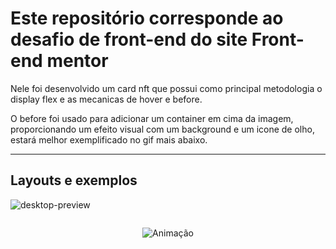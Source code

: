 # Este repositório corresponde ao desafio de front-end do site Front-end mentor

Nele foi desenvolvido um card nft que possui como principal metodologia o display flex e as mecanicas de hover e before.

O before foi usado para adicionar um container em cima da imagem, proporcionando um efeito visual com um background e um icone de olho, estará melhor exemplificado no gif mais abaixo.

<hr>

## Layouts e exemplos 
![desktop-preview](https://github.com/SilvaAMarcos/Card-NFT-FrontEnd-Mentor/assets/102332801/fa873528-6d3b-47fd-8442-836a2d1addf9)

<div style="display: flex; justify-content: center;" > 

![Animação](https://github.com/SilvaAMarcos/Card-NFT-FrontEnd-Mentor/assets/102332801/1a841ca3-1a5f-4418-9cf3-58d4fa6ec1ff)
</div>
